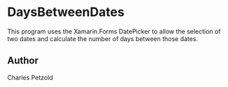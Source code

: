 DaysBetweenDates
================

This program uses the Xamarin.Forms DatePicker to allow the selection of two dates and calculate the number of days between those dates.

Author
------

Charles Petzold
